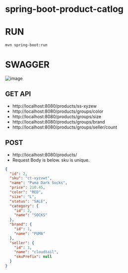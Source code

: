 # spring-boot-product-catlog

# RUN
`mvn spring-boot:run`

# SWAGGER
![image](https://user-images.githubusercontent.com/17001948/100111625-46a22100-2e94-11eb-8f7f-de63f13e0bd7.png)

## GET API
* http://localhost:8080/products/ss-xyzew
* http://localhost:8080/products/groups/color
* http://localhost:8080/products/groups/size
* http://localhost:8080/products/groups/brand
* http://localhost:8080/products/groups/seller/count

## POST

* http://localhost:8080/products/
* Request Body is below. sku is unique.

```json
{
  "id": 2,
  "sku": "ct-xyzvwt",
  "name": "Puma Dark Socks",
  "price": 210.45,
  "color": "RED",
  "size": "L",
  "status": "SALE",
  "category": {
    "id": 2,
    "name": "SOCKS"
  },
  "brand": {
    "id": 1,
    "name": "PUMA"
  },
  "seller": {
    "id": 1,
    "name": "cloudtail",
    "skuPrefix": null
  }
}
```
